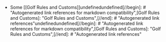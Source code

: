 - Some [[Golf Rules and Customs]]undefinedundefined[//begin]: # "Autogenerated link references for markdown compatibility",[Golf Rules and Customs]: <Golf Rules and Customs> "Golf Rules and Customs",[//end]: # "Autogenerated link references"undefinedundefined[//begin]: # "Autogenerated link references for markdown compatibility",[Golf Rules and Customs]: <Golf Rules and Customs> "Golf Rules and Customs",[//end]: # "Autogenerated link references"